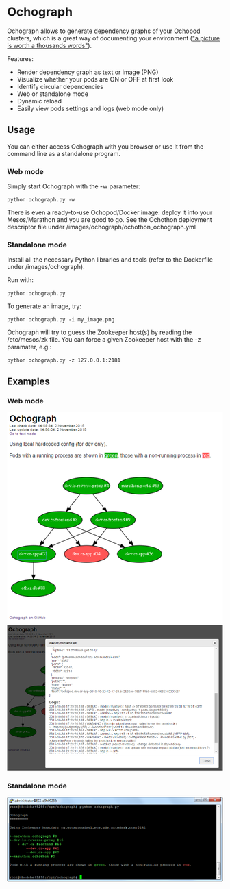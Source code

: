 # Ochograph
Ochograph allows to generate dependency graphs of your <a href="https://github.com/autodesk-cloud/ochopod" target="_blank">Ochopod</a> clusters, which is a great way of documenting your environment (<a href="https://en.wikipedia.org/wiki/A_picture_is_worth_a_thousand_words" target="_blank">"a picture is worth a thousands words"</a>).

Features:
- Render dependency graph as text or image (PNG)
- Visualize whether your pods are ON or OFF at first look
- Identify circular dependencies
- Web or standalone mode
- Dynamic reload
- Easily view pods settings and logs (web mode only)

## Usage
You can either access Ochograph with you browser or use it from the command line as a standalone program.

### Web mode
Simply start Ochograph with the -w parameter:
```
python ochograph.py -w
```
There is even a ready-to-use Ochopod/Docker image: deploy it into your Mesos/Marathon and you are good to go. See the Ochothon deployment descriptor file under /images/ochograph/ochothon_ochograph.yml
  
### Standalone mode
Install all the necessary Python libraries and tools (refer to the Dockerfile under /images/ochograph).

Run with:
```
python ochograph.py
```

To generate an image, try:
```
python ochograph.py -i my_image.png
```

Ochograph will try to guess the Zookeeper host(s) by reading the /etc/mesos/zk file. You can force a given Zookeeper host with the -z paramater, e.g.:
```
python ochograph.py -z 127.0.0.1:2181
```

## Examples

### Web mode
![Web mode](web_mode.png)
![Web mode](web_mode_2.png)

### Standalone mode
![Standalone mode](standalone_mode.png)